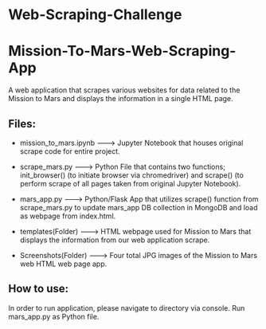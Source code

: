 # Web-Scraping-Challenge

# Mission-To-Mars-Web-Scraping-App
A web application that scrapes various websites for data related to the Mission to Mars and displays the information in a single HTML page.

## Files:

* mission_to_mars.ipynb ---> Jupyter Notebook that houses original scrape code for entire project.

* scrape_mars.py ---> Python File that contains two functions; init_browser() (to initiate browser via chromedriver) and scrape() (to perform scrape of all pages taken from original Jupyter Notebook).

* mars_app.py ---> Python/Flask App that utilizes scrape() function from scrape_mars.py to update mars_app DB collection in MongoDB and load as webpage from index.html.

* templates(Folder) ---> HTML webpage used for Mission to Mars that displays the information from our web application scrape.

* Screenshots(Folder) ---> Four total JPG images of the Mission to Mars web HTML web page app.

## How to use:

In order to run application, please navigate to directory via console. Run mars_app.py as Python file.
